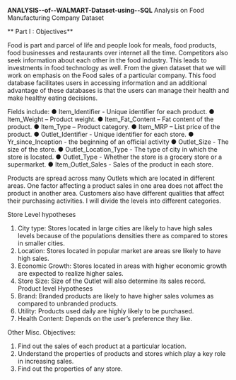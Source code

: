 **ANALYSIS--of--WALMART-Dataset-using--SQL**
Analysis on Food Manufacturing Company  Dataset

** Part I : Objectives**

Food is part and parcel of life and people look for meals, food products, food businesses and
restaurants over internet all the time. Competitors also seek information about each other in
the food industry. This leads to investments in food technology as well. From the given dataset
that we will work on emphasis on the Food sales of a particular company. This food database
facilitates users in accessing information and an additional advantage of these databases is that
the users can manage their health and make healthy eating decisions.

Fields include:
● Item_Identifier - Unique identifier for each product.
● Item_Weight – Product weight.
● Item_Fat_Content – Fat content of the product.
● Item_Type – Product category.
● Item_MRP – List price of the product.
● Outlet_Identifier - Unique identifier for each store.
● Yr_since_Inception - the beginning of an official activity
● Outlet_Size - The size of the store.
● Outlet_Location_Type - The type of city in which the store is located.
● Outlet_Type - Whether the store is a grocery store or a supermarket.
● Item_Outlet_Sales - Sales of the product in each store.


Products are spread across many Outlets which are located in different areas. One factor
affecting a product sales in one area does not affect the product in another area. Customers also
have different qualities that affect their purchasing activities.
I will divide the levels into different categories.


Store Level hypotheses
1. City type: Stores located in large cities are likely to have high sales levels because of the
populations densities there as compared to stores in smaller cities.
2. Location: Stores located in popular market are areas sre likely to have high sales.
3. Economic Growth: Stores located in areas with higher economic growth are expected
to realize higher sales.
4. Store Size: Size of the Outlet will also determine its sales record.
Product level Hypotheses
1. Brand: Branded products are likely to have higher sales volumes as compared to
unbranded products.
2. Utility: Products used daily are highly likely to be purchased.
3. Health Content: Depends on the user’s preference they like.


Other Misc. Objectives:
1. Find out the sales of each product at a particular location.
2. Understand the properties of products and stores which play a key role in increasing
sales.
3. Find out the properties of any store.

